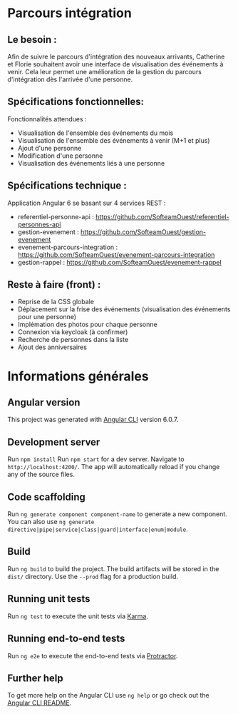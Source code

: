 # Parcours intégration
## Le besoin :
 
Afin de suivre le parcours d'intégration des nouveaux arrivants, Catherine et Florie souhaitent avoir une interface de visualisation des événements à venir. Cela leur permet une amélioration de la gestion du parcours d'intégration dès l'arrivée d'une personne. 

## Spécifications fonctionnelles:

Fonctionnalités attendues :
- Visualisation de l'ensemble des événements du mois
- Visualisation de l'ensemble des événements à venir (M+1 et plus)
- Ajout d'une personne 
- Modification d'une personne
- Visualisation des événements liés à une personne

## Spécifications technique :

Application Angular 6 se basant sur 4 services REST :
- referentiel-personne-api : https://github.com/SofteamOuest/referentiel-personnes-api
- gestion-evenement : https://github.com/SofteamOuest/gestion-evenement
- evenement-parcours-integration : https://github.com/SofteamOuest/evenement-parcours-integration
- gestion-rappel : https://github.com/SofteamOuest/evenement-rappel

## Reste à faire (front) :
- Reprise de la CSS globale
- Déplacement sur la frise des événements (visualisation des événements pour une personne)
- Implémation des photos pour chaque personne
- Connexion via keycloak (à confirmer)
- Recherche de personnes dans la liste
- Ajout des anniversaires


# Informations générales
## Angular version
This project was generated with [Angular CLI](https://github.com/angular/angular-cli) version 6.0.7.

## Development server
Run `npm install`
Run `npm start` for a dev server. Navigate to `http://localhost:4200/`. The app will automatically reload if you change any of the source files.

## Code scaffolding

Run `ng generate component component-name` to generate a new component. You can also use `ng generate directive|pipe|service|class|guard|interface|enum|module`.

## Build

Run `ng build` to build the project. The build artifacts will be stored in the `dist/` directory. Use the `--prod` flag for a production build.

## Running unit tests

Run `ng test` to execute the unit tests via [Karma](https://karma-runner.github.io).

## Running end-to-end tests

Run `ng e2e` to execute the end-to-end tests via [Protractor](http://www.protractortest.org/).

## Further help

To get more help on the Angular CLI use `ng help` or go check out the [Angular CLI README](https://github.com/angular/angular-cli/blob/master/README.md).
